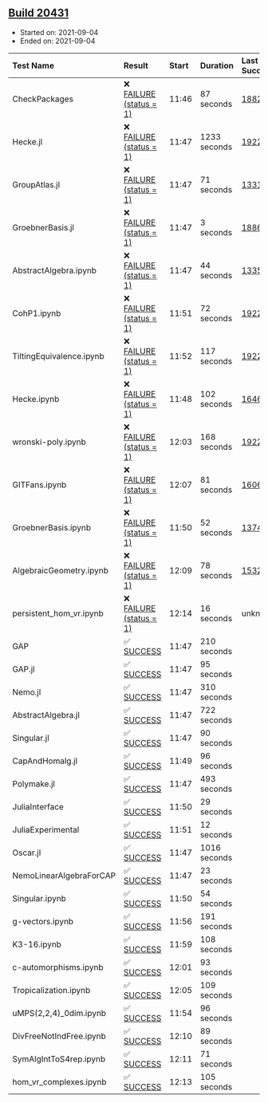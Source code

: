 ## [Build 20431](https://oscarci.mathematik.uni-kl.de/job/oscar/20431/)

* Started on: 2021-09-04
* Ended on: 2021-09-04

| Test Name    | Result | Start | Duration | Last Success | First Failure |
|:-------------|:-------|:------|:---------|:-------------|:--------------|
| CheckPackages | ❌ [FAILURE (status = 1)](https://oscarci.mathematik.uni-kl.de/job/oscar/20431/artifact/logs/build-20431/CheckPackages.log) | 11:46 | 87 seconds | [18822](https://oscarci.mathematik.uni-kl.de/job/oscar/18822/) | [18823](https://oscarci.mathematik.uni-kl.de/job/oscar/18823/) |
| Hecke.jl | ❌ [FAILURE (status = 1)](https://oscarci.mathematik.uni-kl.de/job/oscar/20431/artifact/logs/build-20431/Hecke.jl.log) | 11:47 | 1233 seconds | [19222](https://oscarci.mathematik.uni-kl.de/job/oscar/19222/) | [20152](https://oscarci.mathematik.uni-kl.de/job/oscar/20152/) |
| GroupAtlas.jl | ❌ [FAILURE (status = 1)](https://oscarci.mathematik.uni-kl.de/job/oscar/20431/artifact/logs/build-20431/GroupAtlas.jl.log) | 11:47 | 71 seconds | [13311](https://oscarci.mathematik.uni-kl.de/job/oscar/13311/) | [13312](https://oscarci.mathematik.uni-kl.de/job/oscar/13312/) |
| GroebnerBasis.jl | ❌ [FAILURE (status = 1)](https://oscarci.mathematik.uni-kl.de/job/oscar/20431/artifact/logs/build-20431/GroebnerBasis.jl.log) | 11:47 | 3 seconds | [18864](https://oscarci.mathematik.uni-kl.de/job/oscar/18864/) | [18865](https://oscarci.mathematik.uni-kl.de/job/oscar/18865/) |
| AbstractAlgebra.ipynb | ❌ [FAILURE (status = 1)](https://oscarci.mathematik.uni-kl.de/job/oscar/20431/artifact/logs/build-20431/AbstractAlgebra.ipynb.log) | 11:47 | 44 seconds | [13355](https://oscarci.mathematik.uni-kl.de/job/oscar/13355/) | [13356](https://oscarci.mathematik.uni-kl.de/job/oscar/13356/) |
| CohP1.ipynb | ❌ [FAILURE (status = 1)](https://oscarci.mathematik.uni-kl.de/job/oscar/20431/artifact/logs/build-20431/CohP1.ipynb.log) | 11:51 | 72 seconds | [19222](https://oscarci.mathematik.uni-kl.de/job/oscar/19222/) | [20152](https://oscarci.mathematik.uni-kl.de/job/oscar/20152/) |
| TiltingEquivalence.ipynb | ❌ [FAILURE (status = 1)](https://oscarci.mathematik.uni-kl.de/job/oscar/20431/artifact/logs/build-20431/TiltingEquivalence.ipynb.log) | 11:52 | 117 seconds | [19222](https://oscarci.mathematik.uni-kl.de/job/oscar/19222/) | [20152](https://oscarci.mathematik.uni-kl.de/job/oscar/20152/) |
| Hecke.ipynb | ❌ [FAILURE (status = 1)](https://oscarci.mathematik.uni-kl.de/job/oscar/20431/artifact/logs/build-20431/Hecke.ipynb.log) | 11:48 | 102 seconds | [16463](https://oscarci.mathematik.uni-kl.de/job/oscar/16463/) | [16464](https://oscarci.mathematik.uni-kl.de/job/oscar/16464/) |
| wronski-poly.ipynb | ❌ [FAILURE (status = 1)](https://oscarci.mathematik.uni-kl.de/job/oscar/20431/artifact/logs/build-20431/wronski-poly.ipynb.log) | 12:03 | 168 seconds | [19222](https://oscarci.mathematik.uni-kl.de/job/oscar/19222/) | [20152](https://oscarci.mathematik.uni-kl.de/job/oscar/20152/) |
| GITFans.ipynb | ❌ [FAILURE (status = 1)](https://oscarci.mathematik.uni-kl.de/job/oscar/20431/artifact/logs/build-20431/GITFans.ipynb.log) | 12:07 | 81 seconds | [16068](https://oscarci.mathematik.uni-kl.de/job/oscar/16068/) | [16069](https://oscarci.mathematik.uni-kl.de/job/oscar/16069/) |
| GroebnerBasis.ipynb | ❌ [FAILURE (status = 1)](https://oscarci.mathematik.uni-kl.de/job/oscar/20431/artifact/logs/build-20431/GroebnerBasis.ipynb.log) | 11:50 | 52 seconds | [13748](https://oscarci.mathematik.uni-kl.de/job/oscar/13748/) | [13749](https://oscarci.mathematik.uni-kl.de/job/oscar/13749/) |
| AlgebraicGeometry.ipynb | ❌ [FAILURE (status = 1)](https://oscarci.mathematik.uni-kl.de/job/oscar/20431/artifact/logs/build-20431/AlgebraicGeometry.ipynb.log) | 12:09 | 78 seconds | [15322](https://oscarci.mathematik.uni-kl.de/job/oscar/15322/) | [15323](https://oscarci.mathematik.uni-kl.de/job/oscar/15323/) |
| persistent_hom_vr.ipynb | ❌ [FAILURE (status = 1)](https://oscarci.mathematik.uni-kl.de/job/oscar/20431/artifact/logs/build-20431/persistent_hom_vr.ipynb.log) | 12:14 | 16 seconds | unknown | unknown |
| GAP | ✅ [SUCCESS](https://oscarci.mathematik.uni-kl.de/job/oscar/20431/artifact/logs/build-20431/GAP.log) | 11:47 | 210 seconds |  |  |
| GAP.jl | ✅ [SUCCESS](https://oscarci.mathematik.uni-kl.de/job/oscar/20431/artifact/logs/build-20431/GAP.jl.log) | 11:47 | 95 seconds |  |  |
| Nemo.jl | ✅ [SUCCESS](https://oscarci.mathematik.uni-kl.de/job/oscar/20431/artifact/logs/build-20431/Nemo.jl.log) | 11:47 | 310 seconds |  |  |
| AbstractAlgebra.jl | ✅ [SUCCESS](https://oscarci.mathematik.uni-kl.de/job/oscar/20431/artifact/logs/build-20431/AbstractAlgebra.jl.log) | 11:47 | 722 seconds |  |  |
| Singular.jl | ✅ [SUCCESS](https://oscarci.mathematik.uni-kl.de/job/oscar/20431/artifact/logs/build-20431/Singular.jl.log) | 11:47 | 90 seconds |  |  |
| CapAndHomalg.jl | ✅ [SUCCESS](https://oscarci.mathematik.uni-kl.de/job/oscar/20431/artifact/logs/build-20431/CapAndHomalg.jl.log) | 11:49 | 96 seconds |  |  |
| Polymake.jl | ✅ [SUCCESS](https://oscarci.mathematik.uni-kl.de/job/oscar/20431/artifact/logs/build-20431/Polymake.jl.log) | 11:47 | 493 seconds |  |  |
| JuliaInterface | ✅ [SUCCESS](https://oscarci.mathematik.uni-kl.de/job/oscar/20431/artifact/logs/build-20431/JuliaInterface.log) | 11:50 | 29 seconds |  |  |
| JuliaExperimental | ✅ [SUCCESS](https://oscarci.mathematik.uni-kl.de/job/oscar/20431/artifact/logs/build-20431/JuliaExperimental.log) | 11:51 | 12 seconds |  |  |
| Oscar.jl | ✅ [SUCCESS](https://oscarci.mathematik.uni-kl.de/job/oscar/20431/artifact/logs/build-20431/Oscar.jl.log) | 11:47 | 1016 seconds |  |  |
| NemoLinearAlgebraForCAP | ✅ [SUCCESS](https://oscarci.mathematik.uni-kl.de/job/oscar/20431/artifact/logs/build-20431/NemoLinearAlgebraForCAP.log) | 11:47 | 23 seconds |  |  |
| Singular.ipynb | ✅ [SUCCESS](https://oscarci.mathematik.uni-kl.de/job/oscar/20431/artifact/logs/build-20431/Singular.ipynb.log) | 11:50 | 54 seconds |  |  |
| g-vectors.ipynb | ✅ [SUCCESS](https://oscarci.mathematik.uni-kl.de/job/oscar/20431/artifact/logs/build-20431/g-vectors.ipynb.log) | 11:56 | 191 seconds |  |  |
| K3-16.ipynb | ✅ [SUCCESS](https://oscarci.mathematik.uni-kl.de/job/oscar/20431/artifact/logs/build-20431/K3-16.ipynb.log) | 11:59 | 108 seconds |  |  |
| c-automorphisms.ipynb | ✅ [SUCCESS](https://oscarci.mathematik.uni-kl.de/job/oscar/20431/artifact/logs/build-20431/c-automorphisms.ipynb.log) | 12:01 | 93 seconds |  |  |
| Tropicalization.ipynb | ✅ [SUCCESS](https://oscarci.mathematik.uni-kl.de/job/oscar/20431/artifact/logs/build-20431/Tropicalization.ipynb.log) | 12:05 | 109 seconds |  |  |
| uMPS(2,2,4)_0dim.ipynb | ✅ [SUCCESS](https://oscarci.mathematik.uni-kl.de/job/oscar/20431/artifact/logs/build-20431/uMPS-2-2-4-_0dim.ipynb.log) | 11:54 | 96 seconds |  |  |
| DivFreeNotIndFree.ipynb | ✅ [SUCCESS](https://oscarci.mathematik.uni-kl.de/job/oscar/20431/artifact/logs/build-20431/DivFreeNotIndFree.ipynb.log) | 12:10 | 89 seconds |  |  |
| SymAlgIntToS4rep.ipynb | ✅ [SUCCESS](https://oscarci.mathematik.uni-kl.de/job/oscar/20431/artifact/logs/build-20431/SymAlgIntToS4rep.ipynb.log) | 12:11 | 71 seconds |  |  |
| hom_vr_complexes.ipynb | ✅ [SUCCESS](https://oscarci.mathematik.uni-kl.de/job/oscar/20431/artifact/logs/build-20431/hom_vr_complexes.ipynb.log) | 12:13 | 105 seconds |  |  |
